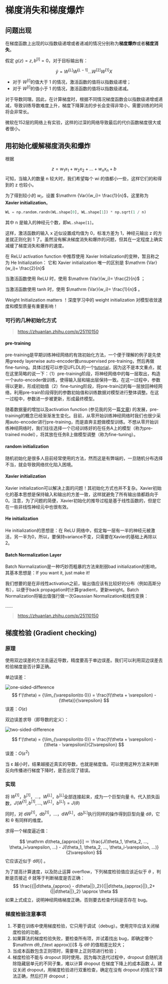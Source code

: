 # 梯度消失和梯度爆炸

## 问题出现

在梯度函数上出现的以指数级递增或者递减的情况分别称为**梯度爆炸**或者**梯度消失**。

假定 $g(z) = z, b^{[l]} = 0$，对于目标输出有：

$$
\hat{y} = W^{[L]}W^{[L-1]}...W^{[2]}W^{[1]}X
$$

* 对于 $W^{[l]}$的值大于 1 的情况，激活函数的值将以指数级递增；
* 对于 $W^{[l]}$的值小于 1 的情况，激活函数的值将以指数级递减。

对于导数同理。因此，在计算梯度时，根据不同情况梯度函数会以指数级递增或递减，导致训练导数难度上升，梯度下降算法的步长会变得非常小，需要训练的时间将会非常长。

微软在152层的网络上有实验，这样的过深的网络导致最后的代价函数梯度很大或者很小。

## 用初始化缓解梯度消失和爆炸

根据

$$
z={w}_1{x}_1+{w}_2{x}_2 + ... + {w}_n{x}_n + b
$$
可知，当输入的数量 n 较大时，我们希望每个 wi 的值都小一些，这样它们的和得到的 z 也较小。

为了得到较小的 $w_i$，设置 $\mathrm {Var}(w_i)= \frac{1}{n}$，这里称为 **Xavier initialization**。

```python
WL = np.random.randn(WL.shape[0], WL.shape[1]) * np.sqrt(1 / n)
```

其中 n 是输入的神经元个数，即`WL.shape[1]`。

这样，激活函数的输入 x 近似设置成均值为 0，标准方差为 1，神经元输出 z 的方差就正则化到 1 了。虽然没有解决梯度消失和爆炸的问题，但其在一定程度上确实减缓了梯度消失和爆炸的速度。

在 ReLU activation function 中推荐使用 Xavier Initialization的变种，暂且称之为 He Initialization： 它和  Xavier initialization 唯一的区别是 $\mathrm {Var}(w_i)= \frac{2}{n}$ 

当激活函数使用 ReLU 时，使用 $\mathrm {Var}(w_i)= \frac{2}{n}$ ；

当激活函数使用 tanh 时，使用 $\mathrm {Var}(w_i)= \frac{1}{n}$ 。

Weight Initialization matters ！深度学习中的 weight initialization 对模型收敛速度和模型质量有重要影响！

### 可行的几种初始化方式

> https://zhuanlan.zhihu.com/p/25110150

#### pre-training

pre-training是早期训练神经网络的有效初始化方法，一个便于理解的例子是先使用greedy layerwise auto-encoder做unsupervised pre-training，然后再做fine-tuning。具体过程可以参见UFLDL的一个[tutorial](https://link.zhihu.com/?target=http%3A//ufldl.stanford.edu/wiki/index.php/Stacked_Autoencoders)，因为这不是本文重点，就在这里简略的说一下：（1）pre-training阶段，将神经网络中的每一层取出，构造一个auto-encoder做训练，使得输入层和输出层保持一致。在这一过程中，参数得以更新，形成初始值（2）fine-tuning阶段，将pre-train过的每一层放回神经网络，利用pre-train阶段得到的参数初始值和训练数据对模型进行整体调整。在这一过程中，参数进一步被更新，形成最终模型。

随着数据量的增加以及activation function (参见我的另一篇[文章](https://zhuanlan.zhihu.com/p/25110450)) 的发展，pre-training的概念已经渐渐发生变化。目前，从零开始训练神经网络时我们也很少采用auto-encoder进行pre-training，而是直奔主题做模型训练。不想从零开始训练神经网络时，我们往往选择一个已经训练好的在任务A上的模型（称为pre-trained model），将其放在任务B上做模型调整（称为fine-tuning）。

#### random initialization

随机初始化是很多人目前经常使用的方法，然而这是有弊端的，一旦随机分布选择不当，就会导致网络优化陷入困境。

#### Xavier initialization

Xavier initialization可以解决上面的问题！其初始化方式也并不复杂。Xavier初始化的基本思想是保持输入和输出的方差一致，这样就避免了所有输出值都趋向于0。注意，为了问题的简便，Xavier初始化的推导过程是基于线性函数的，但是它在一些非线性神经元中也很有效。

#### He initialization

He initialization的思想是：在 ReLU 网络中，假定每一层有一半的神经元被激活，另一半为0，所以，要保持variance不变，只需要在Xavier的基础上再除以2。

#### Batch Normalization Layer

Batch Normalization是一种巧妙而粗暴的方法来削弱bad initialization的影响，其基本思想是：If you want it, just make it!

我们想要的是在非线性activation之前，输出值应该有比较好的分布（例如高斯分布），以便于back propagation时计算gradient，更新weight。Batch Normalization将输出值强行做一次Gaussian Normalization和线性变换：

…… 

> https://zhuanlan.zhihu.com/p/25110150

## 梯度检验 (Gradient checking)

### 原理

使用双边误差的方法去逼近导数，精度要高于单边误差。我们可以利用双边误差去检验梯度是否计算正确。

单边误差：

![one-sided-difference](https://gitee.com/xrandx/blog-figurebed/raw/master/img/20210627111637.png)
$$
f'(\theta) = {\lim_{\varepsilon\to 0}} = \frac{f(\theta + \varepsilon) - (\theta)}{\varepsilon}
$$
误差：$O(\varepsilon)$

双边误差求导（即导数的定义）：

![two-sided-difference](https://gitee.com/xrandx/blog-figurebed/raw/master/img/20210627111538.png)

$$
f'(\theta) = {\lim_{\varepsilon\to 0}} = \frac{f(\theta + \varepsilon) - (\theta - \varepsilon)}{2\varepsilon}
$$
误差：$O(\varepsilon^2)$

当 ε 越小时，结果越接近真实的导数，也就是梯度值。可以使用这种方法来判断反向传播进行梯度下降时，是否出现了错误。

### 实现

将 $W^{[1]}$，$b^{[1]}$，...，$W^{[L]}$，$b^{[L]}$全部连接起来，成为一个巨型向量 θ。代入损失函数，$J(W^{[1]}, b^{[1]}, ..., W^{[L]}，b^{[L]}) = J(\theta)$

同时，对 $\mathrm d W^{[1]}$，$\mathrm db^{[1]}$，...，$\mathrm dW^{[L]}$，$\mathrm db^{[L]}$执行同样的操作得到巨型向量 $\mathrm d \theta$，它和 θ 有同样的维度。

求得一个梯度逼近值：

$$
\mathrm d\theta_{approx}[i] ＝ \frac{J(\theta_1, \theta_2, ..., \theta_i+\varepsilon, ...) - J(\theta_1, \theta_2, ..., \theta_i-\varepsilon, ...)}{2\varepsilon}
$$
它应该近似于 $\mathrm d \theta[i]$ 。

为了提高计算速度，以及防止运算 overflow，下列梯度检验值应该近似于 $\theta$ ，判断是否接近 $\theta$ 就等于判断梯度是否正确：
$$
\frac{{||d\theta_{approx} - d\theta||}_2}{{||d\theta_{approx}||}_2+{||d\theta||}_2} \approx \theta
$$
如果上式成立，说明神经网络梯度正确，否则要去检查代码是否存在 bug。

### 梯度检验注意事项

1. 不要在训练中使用梯度检验，它只用于调试（debug）。使用完毕应该关闭梯度检验的功能，
2. 如果算法的梯度检验失败，要检查所有项，并试着找出 bug，即确定哪个 $\mathrm dθ_{\text approx}[i]$ 与 $\mathrm d θ$ 的值相差比较大；
3. 当成本函数包含正则项时，需要带上正则项进行检验；
4. 梯度检验不能与 dropout 同时使用。因为每次迭代过程中，dropout 会随机消除隐藏层单元的不同子集，难以计算 dropout 在梯度下降上的成本函数 J。建议关闭 dropout，用梯度检验进行双重检查，确定在没有 dropout 的情况下算法正确，然后打开 dropout；

